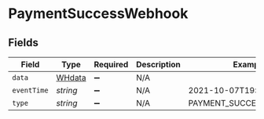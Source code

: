 # PaymentSuccessWebhook


## Fields

| Field                                   | Type                                    | Required                                | Description                             | Example                                 |
| --------------------------------------- | --------------------------------------- | --------------------------------------- | --------------------------------------- | --------------------------------------- |
| `data`                                  | [WHdata](../../models/shared/whdata.md) | :heavy_minus_sign:                      | N/A                                     |                                         |
| `eventTime`                             | *string*                                | :heavy_minus_sign:                      | N/A                                     | 2021-10-07T19:42:44+05:30               |
| `type`                                  | *string*                                | :heavy_minus_sign:                      | N/A                                     | PAYMENT_SUCCESS_WEBHOOK                 |